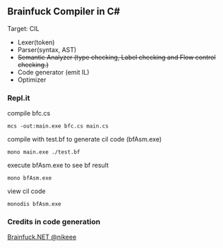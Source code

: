 ## Brainfuck Compiler in C#

Target: CIL


- Lexer(token)
- Parser(syntax, AST)
- ~~Semantic Analyzer (type checking, Label checking and Flow control checking.)~~
- Code generator (emit IL)
- Optimizer



### Repl.it

compile bfc.cs
```
mcs -out:main.exe bfc.cs main.cs

```

compile with test.bf to generate cil code (bfAsm.exe) 
```
mono main.exe ./test.bf

```

execute bfAsm.exe to see bf result
```
mono bfAsm.exe
```

view cil code
```
monodis bfAsm.exe
```

### Credits in code generation
[Brainfuck.NET @nikeee](https://github.com/nikeee/Brainfuck.NET)
